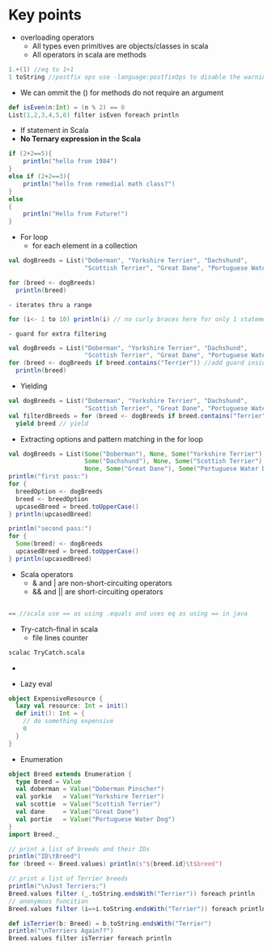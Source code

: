 # Key points
- overloading operators
	- All types even primitives are objects/classes in scala
	- All operators in scala are methods
```scala
1.+(1) //eq to 1+1
1 toString //postfix ops use -language:postfixOps to disable the warning in REPL
```

- We can ommit the () for methods do not require an argument
```scala
def isEven(n:Int) = (n % 2) == 0
List(1,2,3,4,5,6) filter isEven foreach println
```

- If statement in Scala
- **No Ternary expression in the Scala**
```scala
if (2+2==5){
	println("hello from 1984")
}
else if (2+2==3){
	println("hello from remedial math class?")
}
else
{
	println("Hello from Future!")
}
```

- For loop
	- for each element in a collection
```scala
val dogBreeds = List("Doberman", "Yorkshire Terrier", "Dachshund",
                     "Scottish Terrier", "Great Dane", "Portuguese Water Dog")

for (breed <- dogBreeds)
  println(breed)
```
	- iterates thru a range
```scala
for (i<- 1 to 10) println(i) // no curly braces here for only 1 statement inside the for loop
```
	- guard for extra filtering
```scala
val dogBreeds = List("Doberman", "Yorkshire Terrier", "Dachshund",
                     "Scottish Terrier", "Great Dane", "Portuguese Water Dog")
for (breed <- dogBreeds if breed.contains("Terrier")) //add guard inside the for expression
  println(breed)
```
- Yielding
```scala
val dogBreeds = List("Doberman", "Yorkshire Terrier", "Dachshund",
                     "Scottish Terrier", "Great Dane", "Portuguese Water Dog")
val filterdBreeds = for (breed <- dogBreeds if breed.contains("Terrier")) 
  yield breed // yield
```

- Extracting options and pattern matching in the for loop
```scala
val dogBreeds = List(Some("Doberman"), None, Some("Yorkshire Terrier"), 
                     Some("Dachshund"), None, Some("Scottish Terrier"),
                     None, Some("Great Dane"), Some("Portuguese Water Dog"))
println("first pass:")
for {
  breedOption <- dogBreeds
  breed <- breedOption
  upcasedBreed = breed.toUpperCase()
} println(upcasedBreed)

println("second pass:")
for {
  Some(breed) <- dogBreeds
  upcasedBreed = breed.toUpperCase()
} println(upcasedBreed)

```
- Scala operators
	- & and | are non-short-circuiting operators 
	- && and || are short-circuiting operators
```scala

== //scala use == as using .equals and uses eq as using == in java

```

- Try-catch-final in scala
	- file lines counter
```bash
scalac TryCatch.scala
```
- 

- Lazy eval
```scala
object ExpensiveResource {
  lazy val resource: Int = init()  
  def init(): Int = { 
    // do something expensive
    0
  }
}
```

- Enumeration
```scala
object Breed extends Enumeration {
  type Breed = Value
  val doberman = Value("Doberman Pinscher")
  val yorkie   = Value("Yorkshire Terrier")
  val scottie  = Value("Scottish Terrier")
  val dane     = Value("Great Dane")
  val portie   = Value("Portuguese Water Dog")
}
import Breed._

// print a list of breeds and their IDs
println("ID\tBreed")
for (breed <- Breed.values) println(s"${breed.id}\t$breed")

// print a list of Terrier breeds
println("\nJust Terriers:")
Breed.values filter (_.toString.endsWith("Terrier")) foreach println
// anonymous funcition
Breed.values filter (i=>i.toString.endsWith("Terrier")) foreach println

def isTerrier(b: Breed) = b.toString.endsWith("Terrier")
println("\nTerriers Again??")
Breed.values filter isTerrier foreach println
```
